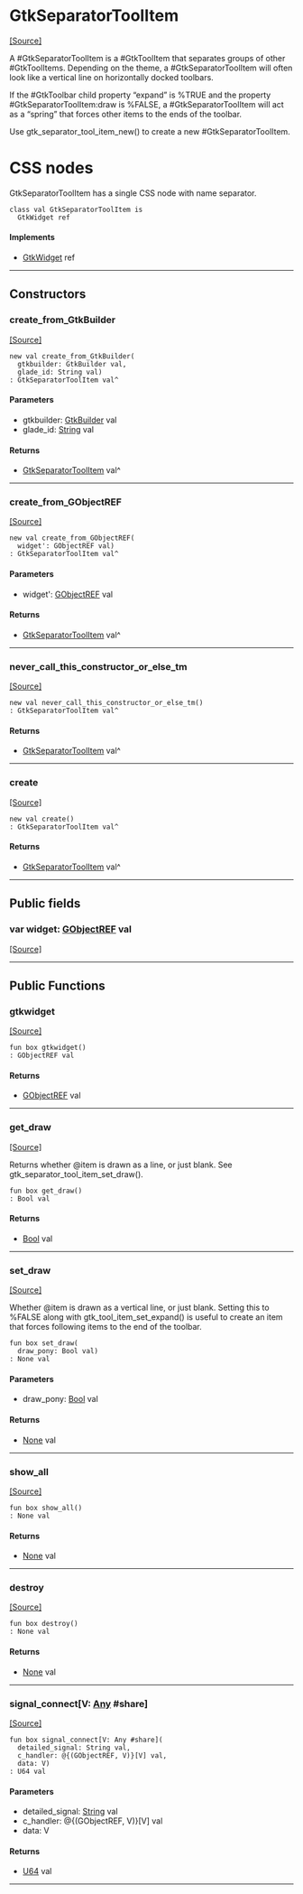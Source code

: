 # GtkSeparatorToolItem
<span class="source-link">[[Source]](src/gtk3/GtkSeparatorToolItem.md#L6)</span>

A #GtkSeparatorToolItem is a #GtkToolItem that separates groups of other
#GtkToolItems. Depending on the theme, a #GtkSeparatorToolItem will
often look like a vertical line on horizontally docked toolbars.

If the #GtkToolbar child property “expand” is %TRUE and the property
#GtkSeparatorToolItem:draw is %FALSE, a #GtkSeparatorToolItem will act as
a “spring” that forces other items to the ends of the toolbar.

Use gtk_separator_tool_item_new() to create a new #GtkSeparatorToolItem.

# CSS nodes

GtkSeparatorToolItem has a single CSS node with name separator.


```pony
class val GtkSeparatorToolItem is
  GtkWidget ref
```

#### Implements

* [GtkWidget](gtk3-GtkWidget.md) ref

---

## Constructors

### create_from_GtkBuilder
<span class="source-link">[[Source]](src/gtk3/GtkSeparatorToolItem.md#L26)</span>


```pony
new val create_from_GtkBuilder(
  gtkbuilder: GtkBuilder val,
  glade_id: String val)
: GtkSeparatorToolItem val^
```
#### Parameters

*   gtkbuilder: [GtkBuilder](gtk3-GtkBuilder.md) val
*   glade_id: [String](builtin-String.md) val

#### Returns

* [GtkSeparatorToolItem](gtk3-GtkSeparatorToolItem.md) val^

---

### create_from_GObjectREF
<span class="source-link">[[Source]](src/gtk3/GtkSeparatorToolItem.md#L29)</span>


```pony
new val create_from_GObjectREF(
  widget': GObjectREF val)
: GtkSeparatorToolItem val^
```
#### Parameters

*   widget': [GObjectREF](gtk3-..-gobject-GObjectREF.md) val

#### Returns

* [GtkSeparatorToolItem](gtk3-GtkSeparatorToolItem.md) val^

---

### never_call_this_constructor_or_else_tm
<span class="source-link">[[Source]](src/gtk3/GtkSeparatorToolItem.md#L32)</span>


```pony
new val never_call_this_constructor_or_else_tm()
: GtkSeparatorToolItem val^
```

#### Returns

* [GtkSeparatorToolItem](gtk3-GtkSeparatorToolItem.md) val^

---

### create
<span class="source-link">[[Source]](src/gtk3/GtkSeparatorToolItem.md#L36)</span>


```pony
new val create()
: GtkSeparatorToolItem val^
```

#### Returns

* [GtkSeparatorToolItem](gtk3-GtkSeparatorToolItem.md) val^

---

## Public fields

### var widget: [GObjectREF](gtk3-..-gobject-GObjectREF.md) val
<span class="source-link">[[Source]](src/gtk3/GtkSeparatorToolItem.md#L22)</span>



---

## Public Functions

### gtkwidget
<span class="source-link">[[Source]](src/gtk3/GtkSeparatorToolItem.md#L24)</span>


```pony
fun box gtkwidget()
: GObjectREF val
```

#### Returns

* [GObjectREF](gtk3-..-gobject-GObjectREF.md) val

---

### get_draw
<span class="source-link">[[Source]](src/gtk3/GtkSeparatorToolItem.md#L40)</span>


Returns whether @item is drawn as a line, or just blank.
See gtk_separator_tool_item_set_draw().


```pony
fun box get_draw()
: Bool val
```

#### Returns

* [Bool](builtin-Bool.md) val

---

### set_draw
<span class="source-link">[[Source]](src/gtk3/GtkSeparatorToolItem.md#L47)</span>


Whether @item is drawn as a vertical line, or just blank.
Setting this to %FALSE along with gtk_tool_item_set_expand() is useful
to create an item that forces following items to the end of the toolbar.


```pony
fun box set_draw(
  draw_pony: Bool val)
: None val
```
#### Parameters

*   draw_pony: [Bool](builtin-Bool.md) val

#### Returns

* [None](builtin-None.md) val

---

### show_all
<span class="source-link">[[Source]](src/gtk3/GtkWidget.md#L4)</span>


```pony
fun box show_all()
: None val
```

#### Returns

* [None](builtin-None.md) val

---

### destroy
<span class="source-link">[[Source]](src/gtk3/GtkWidget.md#L7)</span>


```pony
fun box destroy()
: None val
```

#### Returns

* [None](builtin-None.md) val

---

### signal_connect\[V: [Any](builtin-Any.md) #share\]
<span class="source-link">[[Source]](src/gtk3/GtkWidget.md#L10)</span>


```pony
fun box signal_connect[V: Any #share](
  detailed_signal: String val,
  c_handler: @{(GObjectREF, V)}[V] val,
  data: V)
: U64 val
```
#### Parameters

*   detailed_signal: [String](builtin-String.md) val
*   c_handler: @{(GObjectREF, V)}[V] val
*   data: V

#### Returns

* [U64](builtin-U64.md) val

---

